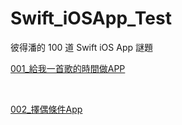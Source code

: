 # Swift_iOSApp_Test
彼得潘的 100 道 Swift iOS App 謎題

[001_給我一首歌的時間做APP](https://medium.com/%E5%BD%BC%E5%BE%97%E6%BD%98%E7%9A%84%E8%A9%A6%E7%85%89-%E5%8B%87%E8%80%85%E7%9A%84-100-%E9%81%93-swift-ios-app-%E8%AC%8E%E9%A1%8C/%E5%BD%BC%E5%BE%97%E6%BD%98%E7%9A%84-100-%E9%81%93-swift-ios-app-%E8%AC%8E%E9%A1%8C-973e9479d401)

</br>

[002_擇偶條件App](https://medium.com/@yumin8312/%E5%BD%BC%E5%BE%97%E6%BD%98%E7%9A%84-100-%E9%81%93-swift-ios-app-%E8%AC%8E%E9%A1%8C-13fff56edc19)
